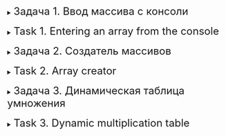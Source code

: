 <details>
<summary><font size="+2">Задача 1. Ввод массива с консоли</font></summary>

### Описание
Вам необходимо организовать ввод массива с консоли. Сначала спросите у пользователя размер массива, а затем предложите ему по очереди ввести каждый элемент массива. В конце выведите на экран получившийся массив.

<details>
<summary><font size="+1">Пример работы программы</font></summary>

```
Введите размер массива: 3
arr[0] = 4
arr[1] = 8
arr[2] = 54
Введённый массив: 4 8 54
```
</details>
</details>
<br>

<details>
<summary><font size="+2">Task 1. Entering an array from the console</font></summary>

### Description
You need to organize array input from the console. First ask the user for the size of the array, and then prompt the user to enter each element of the array in turn. Finally, display the resulting array.

<details>
<summary><font size="+1">Example of program operation</font></summary>

```
Enter array size: 3
arr[0] = 4
arr[1] = 8
arr[2] = 54
Input array: 4 8 54
```
</details>
</details>
<br>

<details>
<summary><font size="+2">Задача 2. Создатель массивов</font></summary>

### Описание
Напишите функцию `create_array`, которая принимает на вход размер массива, создаёт внутри себя динамический массив для значений типа `double`, инициализирует его нулями и возвращает вызывающей функции.
Используйте эту функцию для создания массива. Запросите у пользователя размер массива и выведите на консоль получившийся массив. В конце на забудьте очистить память.

<details>
<summary><font size="+1">Пример работы программы</font></summary>

```
Введите размер массива: 10
Массив: 0 0 0 0 0 0 0 0 0 0
```
</details>
</details>
<br>

<details>
<summary><font size="+2">Task 2. Array creator</font></summary>

### Description
Write a function `create_array` that takes the size of the array as input, creates a dynamic array internally for values of type `double`, initializes it with zeros and returns it to the calling function.
Use this function to create an array. Ask the user for the size of the array and print the resulting array to the console. At the end, don't forget to clear the memory.

<details>
<summary><font size="+1">Example of program operation</font></summary>

```
Enter array size: 10
Array: 0 0 0 0 0 0 0 0 0 0
```
</details>
</details>
<br>

<details>
<summary><font size="+2">Задача 3. Динамическая таблица умножения</font></summary>

### Описание
Напишите четыре функции:
1. `create_two_dim_array`: принимает на вход количество строк и столбцов. Создаёт целочисленный двумерный динамический массив заданной размерности и возвращает указатель на него.
2. `fill_two_dim_array`: принимает на вход указатель на двумерный целочисленный массив, количество строк и столбцов в нём. Заполняет полученный массив значениями из таблицы умножения. Таблица не ограничена 10 строками или 10 столбцами. Не возвращает ничего.
3. `print_two_dim_array`: принимает на вход указатель на двумерный целочисленный массив, количество строк и столбцов в нём. Выводит полученный массив на консоль. Не возвращает ничего.
4. `delete_two_dim_array`: принимает на вход указатель на двумерный целочисленный массив, количество строк и столбцов в нём. Очищает полученный массив. Не возвращает ничего.

Используйте эти функции для организации работы программы, которая спрашивает у пользователя количество строк и столбцов и выводит на консоль таблицу умножения заданной размерности.

<details>
<summary><font size="+1">Пример работы программы</font></summary>

```
Введите количество строк: 10
Введите количество столбцов: 10
Таблица умножения:
 1  2  3  4  5  6  7  8  9  10
 2  4  6  8 10 12 14 16 18  20
 3  6  9 12 15 18 21 24 27  30
 4  8 12 16 20 24 28 32 36  40
 5 10 15 20 25 30 35 40 45  50
 6 12 18 24 30 36 42 48 54  60
 7 14 21 28 35 42 49 56 63  70
 8 16 24 32 40 48 56 64 72  80
 9 18 27 36 45 54 63 72 81  90
10 20 30 40 50 60 70 80 90 100
```
```
Введите количество строк: 5
Введите количество столбцов: 3
Таблица умножения:
1  2  3
2  4  6
3  6  9
4  8 12
5 10 15
```
```
Введите количество строк: 3
Введите количество столбцов: 3
Таблица умножения:
1 2 3
2 4 6
3 6 9
```
</details>
</details>
<br>

<details>
<summary><font size="+2">Task 3. Dynamic multiplication table</font></summary>

### Description
Write four functions:
1. `create_two_dim_array`: takes as input the number of rows and columns. Creates an integer two-dimensional dynamic array of a given size and returns a pointer to it.
2. `fill_two_dim_array`: takes as input a pointer to a two-dimensional integer array, the number of rows and columns in it. Fills the resulting array with values from the multiplication table. The table is not limited to 10 rows or 10 columns. Returns nothing.
3. `print_two_dim_array`: takes as input a pointer to a two-dimensional integer array, the number of rows and columns in it. Prints the resulting array to the console. Returns nothing.
4. `delete_two_dim_array`: takes as input a pointer to a two-dimensional integer array, the number of rows and columns in it. Clears the resulting array. Returns nothing.

Use these functions to organize a program that asks the user for the number of rows and columns and displays a multiplication table of a given size to the console.

<details>
<summary><font size="+1">Example of program operation</font></summary>

```
Enter number of lines: 10
Enter number of columns: 10
Multiplication table:
 1  2  3  4  5  6  7  8  9  10
 2  4  6  8 10 12 14 16 18  20
 3  6  9 12 15 18 21 24 27  30
 4  8 12 16 20 24 28 32 36  40
 5 10 15 20 25 30 35 40 45  50
 6 12 18 24 30 36 42 48 54  60
 7 14 21 28 35 42 49 56 63  70
 8 16 24 32 40 48 56 64 72  80
 9 18 27 36 45 54 63 72 81  90
10 20 30 40 50 60 70 80 90 100
```
```
Enter number of lines: 5
Enter number of columns: 3
Multiplication table:
1  2  3
2  4  6
3  6  9
4  8 12
5 10 15
```
```
Enter number of lines: 3
Enter number of columns: 3
Multiplication table:
1 2 3
2 4 6
3 6 9
```
</details>
</details>
<br>